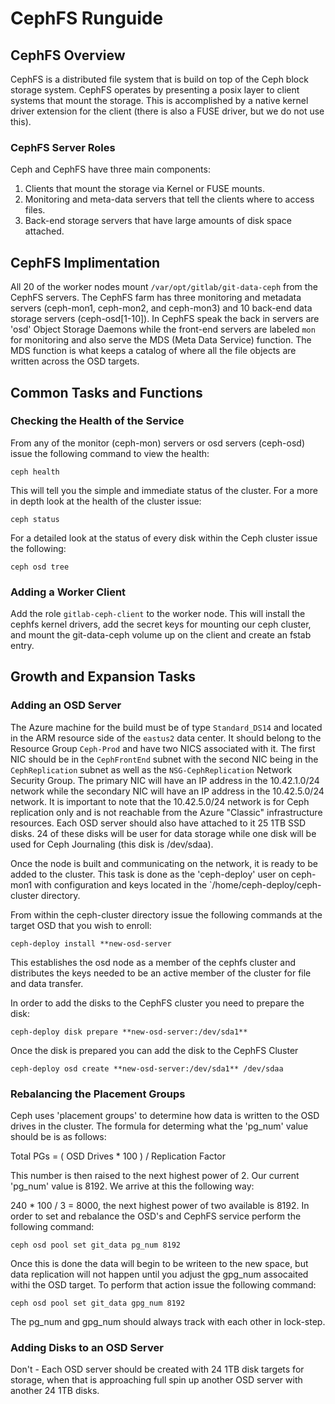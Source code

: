 # CephFS Runguide

## CephFS Overview

CephFS is a distributed file system that is build on top of the Ceph block
storage system. CephFS operates by presenting a posix layer to client systems
that mount the storage.  This is accomplished by a native kernel driver extension
for the client (there is also a FUSE driver, but we do not use this).

### CephFS Server Roles

Ceph and CephFS have three main components:

1. Clients that mount the storage via Kernel or FUSE mounts.
2. Monitoring and meta-data servers that tell the clients where to access files.
3. Back-end storage servers that have large amounts of disk space attached.


## CephFS Implimentation

All 20 of the worker nodes mount `/var/opt/gitlab/git-data-ceph` from the CephFS
servers.  The CephFS farm has three monitoring and metadata servers
(ceph-mon1, ceph-mon2, and ceph-mon3) and 10 back-end data storage servers
(ceph-osd[1-10]).  In CephFS speak the back in servers are 'osd'
Object Storage Daemons while the front-end servers are labeled `mon` for
monitoring and also serve the MDS (Meta Data Service) function. The MDS function
is what keeps a catalog of where all the file objects are written across
the OSD targets.

## Common Tasks and Functions

### Checking the Health of the Service

From any of the monitor (ceph-mon) servers or osd servers (ceph-osd) issue the
following command to view the health:

`ceph health`

This will tell you the simple and immediate status of the cluster.  For a more
in depth look at the health of the cluster issue:

`ceph status`

For a detailed look at the status of every disk within the Ceph cluster issue
the following:

`ceph osd tree`

### Adding a Worker Client

Add the role `gitlab-ceph-client` to the worker node. This will install the cephfs
kernel drivers, add the secret keys for mounting our ceph cluster, and mount the
git-data-ceph volume up on the client and create an fstab entry.

## Growth and Expansion Tasks

### Adding an OSD Server

The Azure machine for the build must be of type `Standard_DS14` and located in
the ARM resource side of the `eastus2` data center.  It should belong to the
Resource Group `Ceph-Prod` and have two NICS associated with it.  The first NIC
should be in the `CephFrontEnd` subnet with the second NIC being in the `CephReplication`
subnet as well as the `NSG-CephReplication` Network Security Group.  The primary NIC
will have an IP address in the 10.42.1.0/24 network while the secondary NIC will have
an IP address in the 10.42.5.0/24 network. It is important to note that the 10.42.5.0/24
network is for Ceph replication only and is not reachable from the Azure "Classic"
infrastructure resources.  Each OSD server should also have attached to it 25 1TB
SSD disks.  24 of these disks will be user for data storage while one disk will
be used for Ceph Journaling (this disk is /dev/sdaa).

Once the node is built and communicating on the network, it is ready to be
added to the cluster.  This task is done as the 'ceph-deploy' user on ceph-mon1
with configuration and keys located in the `/home/ceph-deploy/ceph-cluster directory.

From within the ceph-cluster directory issue the following commands at the target
OSD that you wish to enroll:

`ceph-deploy install **new-osd-server`

This establishes the osd node as a member of the cephfs cluster and distributes
the keys needed to be an active member of the cluster for file and data transfer.

In order to add the disks to the CephFS cluster you need to prepare the disk:

`ceph-deploy disk prepare **new-osd-server:/dev/sda1**`

Once the disk is prepared you can add the disk to the CephFS Cluster

`ceph-deploy osd create **new-osd-server:/dev/sda1** /dev/sdaa`

### Rebalancing the Placement Groups

Ceph uses 'placement groups' to determine how data is written to the OSD drives
in the cluster.  The formula for determing what the 'pg_num' value should be is
as follows:

Total PGs = ( OSD Drives * 100 ) / Replication Factor

This number is then raised to the next highest power of 2.  Our current 'pg_num'
value is 8192. We arrive at this the following way:

240 * 100 / 3 = 8000, the next highest power of two available is 8192.  In order to
set and rebalance the OSD's and CephFS service perform the following command:

`ceph osd pool set git_data pg_num 8192`

Once this is done the data will begin to be writeen to the new space, but data
replication will not happen until you adjust the gpg_num assocaited withi the OSD
target.  To perform that action issue the following command:

`ceph osd pool set git_data gpg_num 8192`

The pg_num and gpg_num should always track with each other in lock-step.

### Adding Disks to an OSD Server

Don't - Each OSD server should be created with 24 1TB disk targets for storage, 
when that is approaching full spin up another OSD server with another 24 1TB disks.
